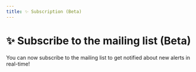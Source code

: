 ```yaml
---
title: ✨ Subscription (Beta)
---
```


# ✨ Subscribe to the mailing list (Beta)

You can now subscribe to the mailing list to get notified about new alerts in real-time!

<SubscriptionForm />
